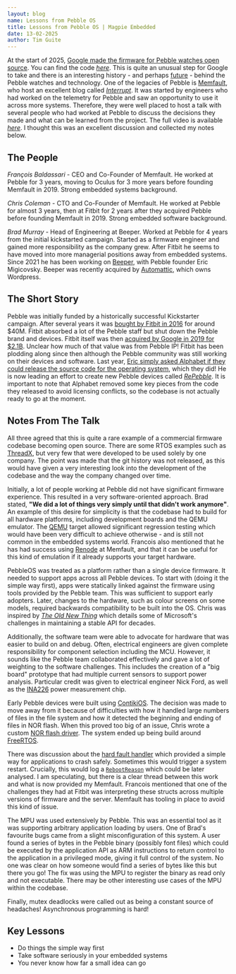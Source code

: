 ```yaml
---
layout: blog
name: Lessons from Pebble OS
title: Lessons from Pebble OS | Magpie Embedded
date: 13-02-2025
author: Tim Guite
---
```


At the start of 2025, [Google made the firmware for Pebble watches open source](https://opensource.googleblog.com/2025/01/see-code-that-powered-pebble-smartwatches.html).
You can find the code [*here*](https://github.com/google/pebble).
This is quite an unusual step for Google to take and there is an interesting history - and perhaps [future](https://repebble.com/) - behind the Pebble watches and technology.
One of the legacies of Pebble is [Memfault](https://memfault.com/), who host an excellent blog called [*Interrupt*](https://interrupt.memfault.com/blog/).
It was started by engineers who had worked on the telemetry for Pebble and saw an opportunity to use it across more systems.
Therefore, they were well placed to host a talk with several people who had worked at Pebble to discuss the decisions they made and what can be learned from the project.
The full video is available [*here*](https://www.youtube.com/watch?v=dk5wsNN8abo).
I thought this was an excellent discussion and collected my notes below.

## The People

*François Baldassari* - CEO and Co-Founder of Memfault. He worked at Pebble for 3 years, moving to Oculus for 3 more years before founding Memfault in 2019.
Strong embedded systems background.

*Chris Coleman* - CTO and Co-Founder of Memfault. He worked at Pebble for almost 3 years, then at Fitbit for 2 years after they acquired Pebble before founding Memfault in 2019.
Strong embedded software background.

*Brad Murray* - Head of Engineering at Beeper. Worked at Pebble for 4 years from the initial kickstarted campaign.
Started as a firmware engineer and gained more responsibility as the company grew.
After Fitbit he seems to have moved into more managerial positions away from embedded systems.
Since 2021 he has been working on [Beeper](https://www.beeper.com/), with Pebble founder Eric Migicovsky.
Beeper was recently acquired by [Automattic](https://automattic.com/), which owns Wordpress.

## The Short Story

Pebble was initially funded by a historically successful Kickstarter campaign.
After several years it was [bought by Fitbit in 2016](https://www.theverge.com/2016/12/7/13867158/fitbit-buys-pebble-smartwatch-acquisition-deal) for around $40M.
Fitbit absorbed a lot of the Pebble staff but shut down the Pebble brand and devices.
Fitbit itself was then [acquired by Google in 2019 for $2.1B](https://www.forbes.com/sites/davidphelan/2019/11/01/google-buys-fitbit-for-21-billion-heres-what-it-means/).
Unclear how much of that value was from Pebble IP!
Fitbit has been plodding along since then although the Pebble community was still working on their devices and software.
Last year, [Eric simply asked Alphabet if they could release the source code for the operating system](https://www.theverge.com/2025/1/27/24352968/pebble-smartwatch-open-source-google-comeback), which they did!
He is now leading an effort to create new Pebble devices called [*RePebble*](https://ericmigi.com/blog/why-were-bringing-pebble-back).
It is important to note that Alphabet removed some key pieces from the code they released to avoid licensing conflicts, so the codebase is not actually ready to go at the moment.

## Notes From The Talk

All three agreed that this is quite a rare example of a commercial firmware codebase becoming open source.
There are some RTOS examples such as [ThreadX](https://threadx.io/), but very few that were developed to be used solely by one company.
The point was made that the git history was not released, as this would have given a very interesting look into the development of the codebase and the way the company changed over time.

Initially, a lot of people working at Pebble did not have significant firmware experience.
This resulted in a very software-oriented approach.
Brad stated, **"We did a lot of things very simply until that didn't work anymore"**.
An example of this desire for simplicity is that the codebase had to build for all hardware platforms, including development boards and the QEMU emulator.
The [QEMU](https://www.qemu.org/) target allowed significant regression testing which would have been very difficult to achieve otherwise - and is still not common in the embedded systems world.
Francois also mentioned that he has had success using [Renode](https://renode.io/) at Memfault, and that it can be useful for this kind of emulation if it already supports your target hardware.

PebbleOS was treated as a platform rather than a single device firmware.
It needed to support apps across all Pebble devices.
To start with (doing it the simple way first), apps were statically linked against the firmware using tools provided by the Pebble team.
This was sufficient to support early adopters.
Later, changes to the hardware, such as colour screens on some models, required backwards compatibility to be built into the OS.
Chris was inspired by [*The Old New Thing*](https://devblogs.microsoft.com/oldnewthing/) which details some of Microsoft's challenges in maintaining a stable API for decades.

Additionally, the software team were able to advocate for hardware that was easier to build on and debug.
Often, electrical engineers are given complete responsibility for component selection including the MCU.
However, it sounds like the Pebble team collaborated effectively and gave a lot of weighting to the software challenges.
This includes the creation of a "big board" prototype that had multiple current sensors to support power analysis.
Particular credit was given to electrical engineer Nick Ford, as well as the [INA226](https://www.ti.com/lit/ds/symlink/ina226.pdf) power measurement chip.

Early Pebble devices were built using [ContikiOS](https://github.com/contiki-ng/contiki-ng).
The decision was made to move away from it because of difficulties with how it handled large numbers of files in the file system and how it detected the beginning and ending of files in NOR flash.
When this proved too big of an issue, Chris wrote a custom [NOR flash driver](https://github.com/google/pebble/tree/main/src/fw/drivers/flash).
The system ended up being build around [FreeRTOS](https://www.freertos.org/).

There was discussion about the [hard fault handler](https://github.com/google/pebble/blob/main/src/fw/hardfault_handler.c) which provided a simple way for applications to crash safely.
Sometimes this would trigger a system restart.
Crucially, this would log a [`RebootReason`](https://github.com/google/pebble/blob/main/src/fw/system/reboot_reason.h) which could be later analysed.
I am speculating, but there is a clear thread between this work and what is now provided my Memfault.
Francois mentioned that one of the challenges they had at Fitbit was interpreting these structs across multiple versions of firmware and the server.
Memfault has tooling in place to avoid this kind of issue.

The MPU was used extensively by Pebble.
This was an essential tool as it was supporting arbitrary application loading by users.
One of Brad's favourite bugs came from a slight misconfiguration of this system.
A user found a series of bytes in the Pebble binary (possibly font files) which could be executed by the application API as ARM instructions to return control to the application in a privileged mode, giving it full control of the system.
No one was clear on how someone would find a series of bytes like this but there you go!
The fix was using the MPU to register the binary as read only and not executable.
There may be other interesting use cases of the MPU within the codebase.

Finally, mutex deadlocks were called out as being a constant source of headaches!
Asynchronous programming is hard!

## Key Lessons

- Do things the simple way first
- Take software seriously in your embedded systems
- You never know how far a small idea can go